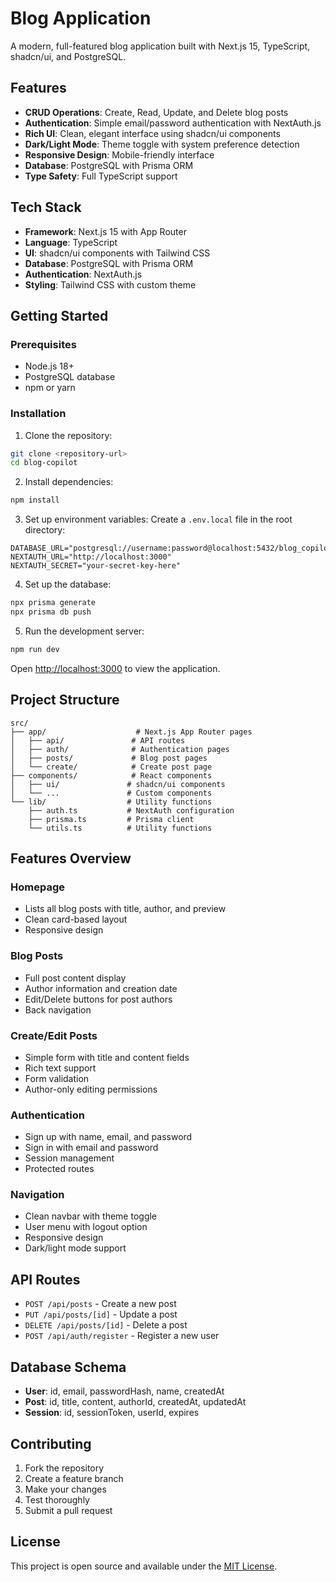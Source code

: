 # Blog Application

A modern, full-featured blog application built with Next.js 15, TypeScript, shadcn/ui, and PostgreSQL.

## Features

- **CRUD Operations**: Create, Read, Update, and Delete blog posts
- **Authentication**: Simple email/password authentication with NextAuth.js
- **Rich UI**: Clean, elegant interface using shadcn/ui components
- **Dark/Light Mode**: Theme toggle with system preference detection
- **Responsive Design**: Mobile-friendly interface
- **Database**: PostgreSQL with Prisma ORM
- **Type Safety**: Full TypeScript support

## Tech Stack

- **Framework**: Next.js 15 with App Router
- **Language**: TypeScript
- **UI**: shadcn/ui components with Tailwind CSS
- **Database**: PostgreSQL with Prisma ORM
- **Authentication**: NextAuth.js
- **Styling**: Tailwind CSS with custom theme

## Getting Started

### Prerequisites

- Node.js 18+
- PostgreSQL database
- npm or yarn

### Installation

1. Clone the repository:

```bash
git clone <repository-url>
cd blog-copilot
```

2. Install dependencies:

```bash
npm install
```

3. Set up environment variables:
   Create a `.env.local` file in the root directory:

```env
DATABASE_URL="postgresql://username:password@localhost:5432/blog_copilot"
NEXTAUTH_URL="http://localhost:3000"
NEXTAUTH_SECRET="your-secret-key-here"
```

4. Set up the database:

```bash
npx prisma generate
npx prisma db push
```

5. Run the development server:

```bash
npm run dev
```

Open [http://localhost:3000](http://localhost:3000) to view the application.

## Project Structure

```
src/
├── app/                    # Next.js App Router pages
│   ├── api/               # API routes
│   ├── auth/              # Authentication pages
│   ├── posts/             # Blog post pages
│   └── create/            # Create post page
├── components/            # React components
│   ├── ui/               # shadcn/ui components
│   └── ...               # Custom components
└── lib/                  # Utility functions
    ├── auth.ts           # NextAuth configuration
    ├── prisma.ts         # Prisma client
    └── utils.ts          # Utility functions
```

## Features Overview

### Homepage

- Lists all blog posts with title, author, and preview
- Clean card-based layout
- Responsive design

### Blog Posts

- Full post content display
- Author information and creation date
- Edit/Delete buttons for post authors
- Back navigation

### Create/Edit Posts

- Simple form with title and content fields
- Rich text support
- Form validation
- Author-only editing permissions

### Authentication

- Sign up with name, email, and password
- Sign in with email and password
- Session management
- Protected routes

### Navigation

- Clean navbar with theme toggle
- User menu with logout option
- Responsive design
- Dark/light mode support

## API Routes

- `POST /api/posts` - Create a new post
- `PUT /api/posts/[id]` - Update a post
- `DELETE /api/posts/[id]` - Delete a post
- `POST /api/auth/register` - Register a new user

## Database Schema

- **User**: id, email, passwordHash, name, createdAt
- **Post**: id, title, content, authorId, createdAt, updatedAt
- **Session**: id, sessionToken, userId, expires

## Contributing

1. Fork the repository
2. Create a feature branch
3. Make your changes
4. Test thoroughly
5. Submit a pull request

## License

This project is open source and available under the [MIT License](LICENSE).
